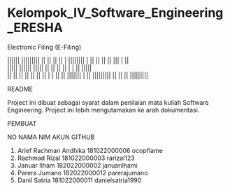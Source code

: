 # Kelompok_IV_Software_Engineering_ERESHA
Electronic Filing (E-Filing)


||||||             |||||||||   ||    ||          ||    ||    |   ||||||||
|                  ||          ||    ||          ||    |||   |   ||       
|||||    ||||||    |||||       ||    ||          ||    || |  |   ||  |||||   
||                 ||          ||    ||     ||   ||    ||  | |   ||     ||
|||||||            |           ||    |||||||||   ||    ||   ||   |||||||||

README

Project ini dibuat sebagai syarat dalam penilaian mata kuliah Software Engineering.
Project ini lebih mengutamakan ke arah dokumentasi.


PEMBUAT

NO    NAMA                          NIM               AKUN GITHUB             
1.    Arief Rachman Andhika         181022000006      ocopflame    
2.    Rachmad Rizal                 181022000003      rarizal123
3.    Januar Ilham                  182022000002      januarilhami
4.    Parera Jumano                 182022000012      parerajumano
5.    Danil Satria                  181022000011      danielsatria1990
